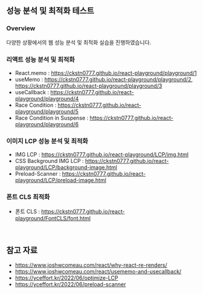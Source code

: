 ## 성능 분석 및 최적화 테스트

### Overview

다양한 상황에서의 웹 성능 분석 및 최적화 실습을 진행하였습니다.

### 리액트 성능 분석 및 최적화

- React.memo : https://ckstn0777.github.io/react-playground/playground/1
- useMemo : https://ckstn0777.github.io/react-playground/playground/2, https://ckstn0777.github.io/react-playground/playground/3
- useCallback : https://ckstn0777.github.io/react-playground/playground/4
- Race Condition : https://ckstn0777.github.io/react-playground/playground/5
- Race Condition in Suspense : https://ckstn0777.github.io/react-playground/playground/6

### 이미지 LCP 성능 분석 및 최적화

- IMG LCP : https://ckstn0777.github.io/react-playground/LCP/img.html
- CSS Background IMG LCP : https://ckstn0777.github.io/react-playground/LCP/background-image.html
- Preload-Scanner : https://ckstn0777.github.io/react-playground/LCP/preload-image.html

### 폰트 CLS 최적화

- 폰트 CLS : https://ckstn0777.github.io/react-playground/FontCLS/font.html

<br>

## 참고 자료

- https://www.joshwcomeau.com/react/why-react-re-renders/
- https://www.joshwcomeau.com/react/usememo-and-usecallback/
- https://yceffort.kr/2022/06/optimize-LCP
- https://yceffort.kr/2022/06/preload-scanner
